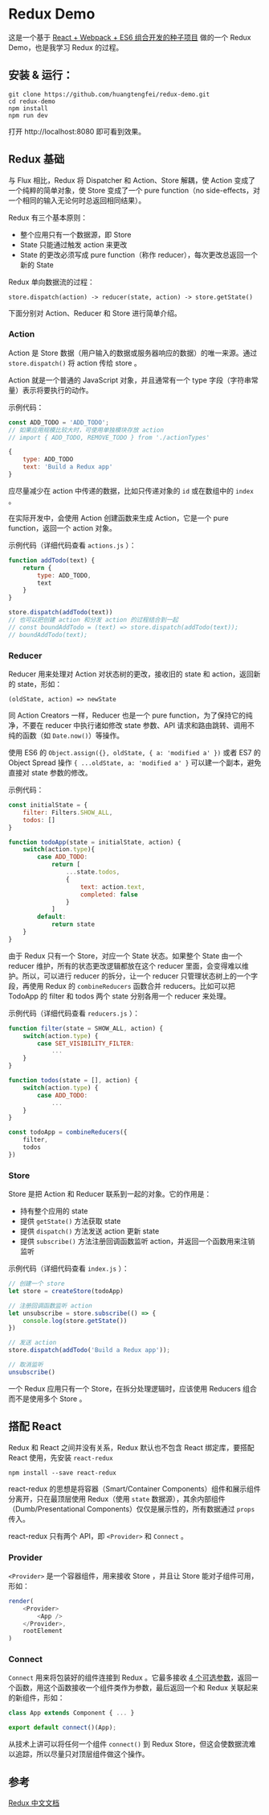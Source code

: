 # Redux Demo

这是一个基于 [React + Webpack + ES6 组合开发的种子项目][1] 做的一个 Redux Demo，也是我学习 Redux 的过程。

## 安装 & 运行：

```
git clone https://github.com/huangtengfei/redux-demo.git
cd redux-demo
npm install
npm run dev
```

打开 http://localhost:8080 即可看到效果。

## Redux 基础

与 Flux 相比，Redux 将 Dispatcher 和 Action、Store 解耦，使 Action 变成了一个纯粹的简单对象，使 Store 变成了一个 pure function（no side-effects，对一个相同的输入无论何时总返回相同结果）。

Redux 有三个基本原则：

- 整个应用只有一个数据源，即 Store
- State 只能通过触发 action 来更改
- State 的更改必须写成 pure function（称作 reducer），每次更改总返回一个新的 State

Redux 单向数据流的过程：

    store.dispatch(action) -> reducer(state, action) -> store.getState()

下面分别对 Action、Reducer 和 Store 进行简单介绍。

### Action

Action 是 Store 数据（用户输入的数据或服务器响应的数据）的唯一来源。通过 `store.dispatch()` 将 action 传给 store 。

Action 就是一个普通的 JavaScript 对象，并且通常有一个 type 字段（字符串常量）表示将要执行的动作。

示例代码：

```javascript
const ADD_TODO = 'ADD_TODO';
// 如果应用规模比较大时，可使用单独模块存放 action
// import { ADD_TODO, REMOVE_TODO } from './actionTypes'

{
    type: ADD_TODO
    text: 'Build a Redux app'
}
```

应尽量减少在 action 中传递的数据，比如只传递对象的 `id` 或在数组中的 `index` 。

在实际开发中，会使用 Action 创建函数来生成 Action，它是一个 pure function，返回一个 action 对象。

示例代码（详细代码查看 `actions.js` ）：

```javascript
function addTodo(text) {
    return {
        type: ADD_TODO,
        text
    }
}

store.dispatch(addTodo(text))
// 也可以把创建 action 和分发 action 的过程结合到一起
// const boundAddTodo = (text) => store.dispatch(addTodo(text));
// boundAddTodo(text);
```

### Reducer

Reducer 用来处理对 Action 对状态树的更改，接收旧的 state 和 action，返回新的 state，形如：

    (oldState, action) => newState

同 Action Creators 一样，Reducer 也是一个 pure function，为了保持它的纯净，不要在 reducer 中执行诸如修改 state 参数、API 请求和路由跳转、调用不纯的函数（如 `Date.now()`）等操作。

使用 ES6 的 `Object.assign({}, oldState, { a: 'modified a' })` 或者 ES7 的 Object Spread 操作 `{ ...oldState, a: 'modified a' }`  可以建一个副本，避免直接对 state 参数的修改。

示例代码：

```javascript
const initialState = {
    filter: Filters.SHOW_ALL,
    todos: []
}

function todoApp(state = initialState, action) {
    switch(action.type){
        case ADD_TODO: 
            return [ 
                ...state.todos,
                {
                    text: action.text,
                    completed: false
                }
            ]
        default: 
            return state
    }
}
```

由于 Redux 只有一个 Store，对应一个 State 状态。如果整个 State 由一个 reducer 维护，所有的状态更改逻辑都放在这个 reducer 里面，会变得难以维护。所以，可以进行 reducer 的拆分，让一个 reducer 只管理状态树上的一个字段，再使用 Redux 的 `combineReducers` 函数合并 reducers。比如可以把 TodoApp 的 filter 和 todos 两个 state 分别各用一个 reducer 来处理。

示例代码（详细代码查看 `reducers.js` ）：

```javascript
function filter(state = SHOW_ALL, action) {
    switch(action.type) {
        case SET_VISIBILITY_FILTER:
            ...   
    }
}

function todos(state = [], action) {
    switch(action.type) {
        case ADD_TODO:
            ...
    }
}

const todoApp = combineReducers({
    filter,
    todos
})
```

### Store

Store 是把 Action 和 Reducer 联系到一起的对象。它的作用是：

- 持有整个应用的 state
- 提供 `getState()` 方法获取 state
- 提供 `dispatch()` 方法发送 action 更新 state
- 提供 `subscribe()` 方法注册回调函数监听 action，并返回一个函数用来注销监听

示例代码（详细代码查看 `index.js` ）：

```javascript
// 创建一个 store
let store = createStore(todoApp)

// 注册回调函数监听 action
let unsubscribe = store.subscribe(() => {
    console.log(store.getState())
})

// 发送 action
store.dispatch(addTodo('Build a Redux app'));

// 取消监听
unsubscribe()
```

一个 Redux 应用只有一个 Store，在拆分处理逻辑时，应该使用 Reducers 组合而不是使用多个 Store 。

## 搭配 React

Redux 和 React 之间并没有关系，Redux 默认也不包含 React 绑定库，要搭配 React 使用，先安装 `react-redux`

    npm install --save react-redux

react-redux 的思想是将容器（Smart/Container Components）组件和展示组件分离开，只在最顶层使用 Redux（使用 `state` 数据源），其余内部组件（Dumb/Presentational Components）仅仅是展示性的，所有数据通过 `props` 传入。

react-redux 只有两个 API，即 `<Provider>` 和 `Connect` 。

### Provider

`<Provider>` 是一个容器组件，用来接收 Store ，并且让 Store 能对子组件可用，形如：

```javascript
render(
    <Provider>
        <App />
    </Provider>,
    rootElement
)
```

### Connect

`Connect` 用来将包装好的组件连接到 Redux 。它最多接收 [4 个可选参数][2]，返回一个函数，用这个函数接收一个组件类作为参数，最后返回一个和 Redux 关联起来的新组件，形如：

```javascript
class App extends Component { ... }

export default connect()(App);
```

从技术上讲可以将任何一个组件 `connect()` 到 Redux Store，但这会使数据流难以追踪，所以尽量只对顶层组件做这个操作。

## 参考

[Redux 中文文档][3]


  [1]: https://github.com/reactjs/react-redux/blob/master/docs/api.md#connectmapstatetoprops-mapdispatchtoprops-mergeprops-options
  [2]: https://github.com/reactjs/react-redux/blob/master/docs/api.md#connectmapstatetoprops-mapdispatchtoprops-mergeprops-options
  [3]: http://cn.redux.js.org/index.html
